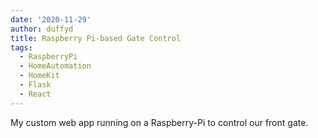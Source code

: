 ```yaml
---
date: '2020-11-29'
author: duffyd
title: Raspberry Pi-based Gate Control
tags:
  - RaspberryPi
  - HomeAutomation
  - HomeKit
  - Flask
  - React
---
```


My custom web app running on a Raspberry-Pi to control our front gate.
